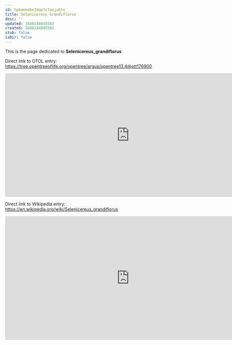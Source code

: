 ```yaml
---
id: tpbaemxbe3dop7c7aajo6tx
title: Selenicereus Grandiflorus
desc: ''
updated: 1648144045583
created: 1648144045583
stub: false
isDir: false
---
```

This is the page dedicated to **Selenicereus_grandiflorus**


Direct link to OTOL entry: https://tree.opentreeoflife.org/opentree/argus/opentree13.4@ott176900



<html>
    <body>
    <iframe src="https://tree.opentreeoflife.org/opentree/argus/opentree13.4@ott176900"
    width="800" height="400" frameborder="0" allowfullscreen> </iframe>
    </body>
</html>
    


Direct link to Wikipedia entry: https://en.wikipedia.org/wiki/Selenicereus_grandiflorus



<html>
    <body>
    <iframe src="https://en.wikipedia.org/wiki/Selenicereus_grandiflorus"
    width="800" height="400" frameborder="0" allowfullscreen> </iframe>
    </body>
</html>
    
